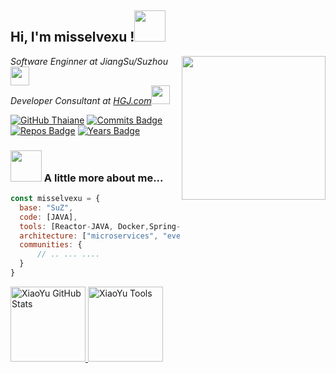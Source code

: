 <h2> Hi, I'm misselvexu !<img src="https://media.giphy.com/media/Qs1EbHPzBtBvRdECyg/giphy.gif" width="50"></h2>
<img align='right' src="https://media.giphy.com/media/2sMOUSy658zgS1CjY7/giphy.gif" width="230">
<p><em>Software Enginner at JiangSu/Suzhou </a><img src="https://media.giphy.com/media/fYSnHlufseco8Fh93Z/giphy.gif" width="30"></br>Developer Consultant at <a href="https://www.hgj.com">HGJ.com</a><img src="https://media.giphy.com/media/WUlplcMpOCEmTGBtBW/giphy.gif" width="30"> 
</em></p>

[![GitHub Thaiane](https://img.shields.io/github/followers/misselvexu?label=follow&style=social)](https://github.com/Thaiane)
[![Commits Badge](https://badges.pufler.dev/commits/monthly/misselvexu)](https://badges.pufler.dev)
[![Repos Badge](https://badges.pufler.dev/repos/misselvexu)](https://badges.pufler.dev)
[![Years Badge](https://badges.pufler.dev/years/misselvexu)](https://badges.pufler.dev)

### <img src="https://media.giphy.com/media/VgCDAzcKvsR6OM0uWg/giphy.gif" width="50"> A little more about me...  

```javascript
const misselvexu = {
  base: "SuZ",
  code: [JAVA],
  tools: [Reactor-JAVA, Docker,Spring-Boot,Spring-Cloud],
  architecture: ["microservices", "event-driven", "design system pattern", "database"],
  communities: {
      // .. ... ....
  }
}
```

<a href="https://vopen.xyz">
<img height="120px" src="https://github-readme-stats.vercel.app/api?username=misselvexu&hide_title=true&hide_border=true&show_icons=true&include_all_commits=true&count_private=true&line_height=21&text_color=000&icon_color=000&bg_color=0,ea6161,ffc64d,fffc4d,52fa5a&theme=graywhite" alt="XiaoYu GitHub Stats"/>
<img height="120px" src="https://github-readme-stats.vercel.app/api/top-langs/?username=misselvexu&hide=html&hide_title=true&hide_border=true&layout=compact&langs_count=7&exclude_repo=comp426,Redventures-Movie-Quotes&text_color=000&icon_color=fff&bg_color=0,52fa5a,4dfcff,c64dff&theme=graywhite" alt="XiaoYu Tools"/>
</a>

